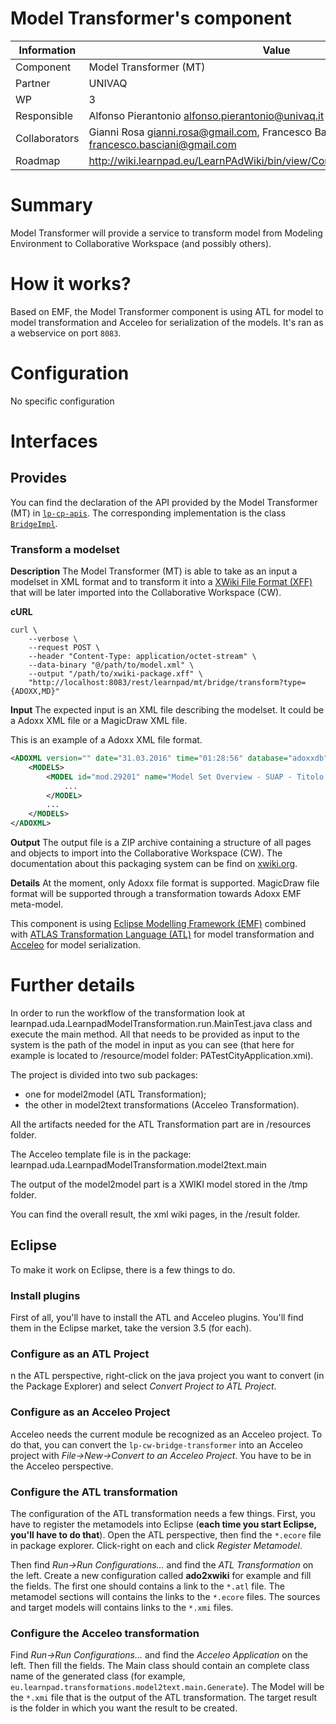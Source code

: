 Model Transformer's component
=============================

Information   | Value
------------- | --------
Component     | Model Transformer (MT)
Partner       | UNIVAQ
WP            | 3
Responsible   | Alfonso Pierantonio <alfonso.pierantonio@univaq.it>
Collaborators | Gianni Rosa <gianni.rosa@gmail.com>, Francesco Basciani <francesco.basciani@gmail.com>
Roadmap       | http://wiki.learnpad.eu/LearnPAdWiki/bin/view/Component/Model+Transformer

# Summary
Model Transformer will provide a service to transform model from Modeling
Environment to Collaborative Workspace (and possibly others).

# How it works?
Based on EMF, the Model Transformer component is using ATL for model to model
transformation and Acceleo for serialization of the models.  It's ran as a
webservice on port `8083`.

# Configuration
No specific configuration

# Interfaces
## Provides
You can find the declaration of the API provided by the Model Transformer (MT)
in
[`lp-cp-apis`](https://github.com/LearnPAd/learnpad/blob/master/lp-core-platform/lp-cp-apis/src/main/java/eu/learnpad/mt/BridgeInterface.java).
The corresponding implementation is the class
[`BridgeImpl`](https://github.com/LearnPAd/learnpad/blob/master/lp-model-transformer/src/main/java/eu/learnpad/mt/rest/BridgeImpl.java).

### Transform a modelset
**Description**
The Model Transformer (MT) is able to take as an input a modelset in XML format
and to transform it into a [XWiki File Format
(XFF)](http://extensions.xwiki.org/xwiki/bin/view/Extension/XFF+filter) that
will be later imported into the Collaborative Workspace (CW).

**cURL**
```
curl \
	--verbose \
	--request POST \
	--header "Content-Type: application/octet-stream" \
	--data-binary "@/path/to/model.xml" \
	--output "/path/to/xwiki-package.xff" \
	"http://localhost:8083/rest/learnpad/mt/bridge/transform?type={ADOXX,MD}"
```

**Input**
The expected input is an XML file describing the modelset.  It could be a Adoxx
XML file or a MagicDraw XML file.

This is an example of a Adoxx XML file format.
```xml
<ADOXML version="" date="31.03.2016" time="01:28:56" database="adoxxdb" username="Admin" adoversion="5.1">
	<MODELS>
		<MODEL id="mod.29201" name="Model Set Overview - SUAP - Titolo Unico" version="" modeltype="Model Set Overview" libtype="bp" applib="LearnPAd Prototype Dynamic Library 0.29">
			...
		</MODEL>
		...
	</MODELS>
</ADOXML>

```

**Output**
The output file is a ZIP archive containing a structure of all pages and objects
to import into the Collaborative Workspace (CW).  The documentation about this
packaging system can be find on
[xwiki.org](http://extensions.xwiki.org/xwiki/bin/view/Extension/XFF+filter).

**Details**
At the moment, only Adoxx file format is supported.  MagicDraw file format will
be supported through a transformation towards Adoxx EMF meta-model.

This component is using [Eclipse Modelling Framework
(EMF)](http://www.eclipse.org/modeling/emf/) combined with [ATLAS Transformation
Language (ATL)](http://www.eclipse.org/atl/) for model transformation and
[Acceleo](https://www.eclipse.org/acceleo/) for model serialization.

# Further details

In order to run the workflow of the transformation look at 
learnpad.uda.LearnpadModelTransformation.run.MainTest.java class and execute the main method.
All that needs to be provided as input to the system is the path of the model in input as you can see (that here for example is located to /resource/model folder: PATestCityApplication.xmi).

The project is divided into two sub packages: 

* one for model2model (ATL Transformation);
* the other in model2text transformations (Acceleo Transformation).

All the artifacts needed for the ATL Transformation part are in /resources folder.

The Acceleo template file is in the package: learnpad.uda.LearnpadModelTransformation.model2text.main

The output of the model2model part is a XWIKI model stored in the /tmp folder.

You can find the overall result, the xml wiki pages, in the /result folder.

## Eclipse
To make it work on Eclipse, there is a few things to do.

### Install plugins
First of all, you'll have to install the ATL and Acceleo plugins.  You'll find
them in the Eclipse market, take the version 3.5 (for each).

### Configure as an ATL Project
n the ATL perspective, right-click on the java project you want to convert (in
the Package Explorer) and select _Convert Project to ATL Project_.

### Configure as an Acceleo Project
Acceleo needs the current module be recognized as an Acceleo project.  To do
that, you can convert the `lp-cw-bridge-transformer` into an Acceleo project
with _File->New->Convert to an Acceleo Project_.  You have to be in the Acceleo
perspective.

### Configure the ATL transformation
The configuration of the ATL transformation needs a few things.  First, you have
to register the metamodels into Eclipse (**each time you start Eclipse, you'll
have to do that**).  Open the ATL perspective, then find the `*.ecore` file in
package explorer.  Click-right on each and click _Register Metamodel_.

Then find _Run->Run Configurations..._ and find the _ATL Transformation_ on the
left.  Create a new configuration called **ado2xwiki** for example and fill the
fields.  The first one should contains a link to the `*.atl` file.  The metamodel
sections will contains the links to the `*.ecore` files. The sources and target
models will contains links to the `*.xmi` files.

### Configure the Acceleo transformation
Find _Run->Run Configurations..._ and find the _Acceleo Application_ on the
left.  Then fill the fields.  The Main class should contain an complete class
name of the generated class
(for example, `eu.learnpad.transformations.model2text.main.Generate`).  The
Model will be the `*.xmi` file that is the output of the ATL transformation.
The target result is the folder in which you want the result to be created.
